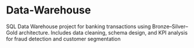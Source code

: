 # Data-Warehouse
SQL Data Warehouse project for banking transactions using Bronze–Silver–Gold architecture. Includes data cleaning, schema design, and KPI analysis for fraud detection and customer segmentation
